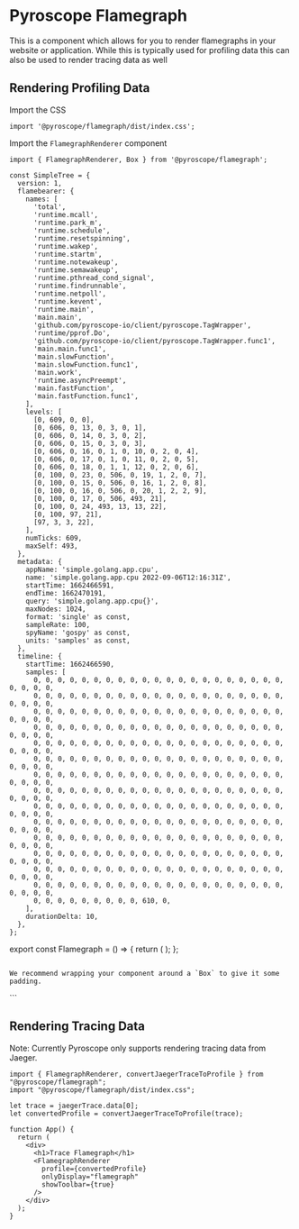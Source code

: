 # Pyroscope Flamegraph
This is a component which allows for you to render flamegraphs in your website or application.
While this is typically used for profiling data this can also be used to render tracing data as well

## Rendering Profiling Data

Import the CSS
```
import '@pyroscope/flamegraph/dist/index.css';
```

Import the `FlamegraphRenderer` component

```
import { FlamegraphRenderer, Box } from '@pyroscope/flamegraph';

const SimpleTree = {
  version: 1,
  flamebearer: {
    names: [
      'total',
      'runtime.mcall',
      'runtime.park_m',
      'runtime.schedule',
      'runtime.resetspinning',
      'runtime.wakep',
      'runtime.startm',
      'runtime.notewakeup',
      'runtime.semawakeup',
      'runtime.pthread_cond_signal',
      'runtime.findrunnable',
      'runtime.netpoll',
      'runtime.kevent',
      'runtime.main',
      'main.main',
      'github.com/pyroscope-io/client/pyroscope.TagWrapper',
      'runtime/pprof.Do',
      'github.com/pyroscope-io/client/pyroscope.TagWrapper.func1',
      'main.main.func1',
      'main.slowFunction',
      'main.slowFunction.func1',
      'main.work',
      'runtime.asyncPreempt',
      'main.fastFunction',
      'main.fastFunction.func1',
    ],
    levels: [
      [0, 609, 0, 0],
      [0, 606, 0, 13, 0, 3, 0, 1],
      [0, 606, 0, 14, 0, 3, 0, 2],
      [0, 606, 0, 15, 0, 3, 0, 3],
      [0, 606, 0, 16, 0, 1, 0, 10, 0, 2, 0, 4],
      [0, 606, 0, 17, 0, 1, 0, 11, 0, 2, 0, 5],
      [0, 606, 0, 18, 0, 1, 1, 12, 0, 2, 0, 6],
      [0, 100, 0, 23, 0, 506, 0, 19, 1, 2, 0, 7],
      [0, 100, 0, 15, 0, 506, 0, 16, 1, 2, 0, 8],
      [0, 100, 0, 16, 0, 506, 0, 20, 1, 2, 2, 9],
      [0, 100, 0, 17, 0, 506, 493, 21],
      [0, 100, 0, 24, 493, 13, 13, 22],
      [0, 100, 97, 21],
      [97, 3, 3, 22],
    ],
    numTicks: 609,
    maxSelf: 493,
  },
  metadata: {
    appName: 'simple.golang.app.cpu',
    name: 'simple.golang.app.cpu 2022-09-06T12:16:31Z',
    startTime: 1662466591,
    endTime: 1662470191,
    query: 'simple.golang.app.cpu{}',
    maxNodes: 1024,
    format: 'single' as const,
    sampleRate: 100,
    spyName: 'gospy' as const,
    units: 'samples' as const,
  },
  timeline: {
    startTime: 1662466590,
    samples: [
      0, 0, 0, 0, 0, 0, 0, 0, 0, 0, 0, 0, 0, 0, 0, 0, 0, 0, 0, 0, 0, 0, 0, 0, 0,
      0, 0, 0, 0, 0, 0, 0, 0, 0, 0, 0, 0, 0, 0, 0, 0, 0, 0, 0, 0, 0, 0, 0, 0, 0,
      0, 0, 0, 0, 0, 0, 0, 0, 0, 0, 0, 0, 0, 0, 0, 0, 0, 0, 0, 0, 0, 0, 0, 0, 0,
      0, 0, 0, 0, 0, 0, 0, 0, 0, 0, 0, 0, 0, 0, 0, 0, 0, 0, 0, 0, 0, 0, 0, 0, 0,
      0, 0, 0, 0, 0, 0, 0, 0, 0, 0, 0, 0, 0, 0, 0, 0, 0, 0, 0, 0, 0, 0, 0, 0, 0,
      0, 0, 0, 0, 0, 0, 0, 0, 0, 0, 0, 0, 0, 0, 0, 0, 0, 0, 0, 0, 0, 0, 0, 0, 0,
      0, 0, 0, 0, 0, 0, 0, 0, 0, 0, 0, 0, 0, 0, 0, 0, 0, 0, 0, 0, 0, 0, 0, 0, 0,
      0, 0, 0, 0, 0, 0, 0, 0, 0, 0, 0, 0, 0, 0, 0, 0, 0, 0, 0, 0, 0, 0, 0, 0, 0,
      0, 0, 0, 0, 0, 0, 0, 0, 0, 0, 0, 0, 0, 0, 0, 0, 0, 0, 0, 0, 0, 0, 0, 0, 0,
      0, 0, 0, 0, 0, 0, 0, 0, 0, 0, 0, 0, 0, 0, 0, 0, 0, 0, 0, 0, 0, 0, 0, 0, 0,
      0, 0, 0, 0, 0, 0, 0, 0, 0, 0, 0, 0, 0, 0, 0, 0, 0, 0, 0, 0, 0, 0, 0, 0, 0,
      0, 0, 0, 0, 0, 0, 0, 0, 0, 0, 0, 0, 0, 0, 0, 0, 0, 0, 0, 0, 0, 0, 0, 0, 0,
      0, 0, 0, 0, 0, 0, 0, 0, 0, 0, 0, 0, 0, 0, 0, 0, 0, 0, 0, 0, 0, 0, 0, 0, 0,
      0, 0, 0, 0, 0, 0, 0, 0, 0, 0, 0, 0, 0, 0, 0, 0, 0, 0, 0, 0, 0, 0, 0, 0, 0,
      0, 0, 0, 0, 0, 0, 0, 0, 0, 610, 0,
    ],
    durationDelta: 10,
  },
};
```

export const Flamegraph = () => {
  return (
    <FlamegraphRenderer
      profile={SimpleTree}
      onlyDisplay="flamegraph"
      showToolbar={false}
    />
  );
};
```

We recommend wrapping your component around a `Box` to give it some padding.
```
<Box>
  <FlamegraphRenderer
    profile={SimpleTree}
    onlyDisplay="flamegraph"
    showToolbar={false}
  />
</Box>
```

## Rendering Tracing Data
Note: Currently Pyroscope only supports rendering tracing data from Jaeger.

```
import { FlamegraphRenderer, convertJaegerTraceToProfile } from "@pyroscope/flamegraph";
import "@pyroscope/flamegraph/dist/index.css";

let trace = jaegerTrace.data[0];
let convertedProfile = convertJaegerTraceToProfile(trace);

function App() {
  return (
    <div>
      <h1>Trace Flamegraph</h1>
      <FlamegraphRenderer
        profile={convertedProfile}
        onlyDisplay="flamegraph"
        showToolbar={true}
      />
    </div>
  );
}
```
